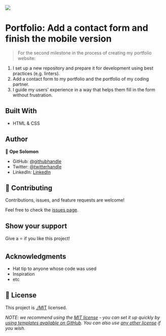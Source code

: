 ![](https://img.shields.io/badge/Microverse-blueviolet)

# Portfolio: Add a contact form and finish the mobile version

> For the second milestone in the process of creating my portfolio website:

1. I set up a new repository and prepare it for development using best practices (e.g. linters).
2. Add a contact form to my portfolio and the portfolio of my coding partner.
3. I guide my users' experience in a way that helps them fill in the form without frustration.

## Built With

- HTML & CSS

## Author

👤 **Ope Solomon**

- GitHub: [@githubhandle](https://github.com/Solorics)
- Twitter: [@twitterhandle](https://twitter.com/Solorics2)
- LinkedIn: [LinkedIn](https://linkedin.com/in/solomon-opeyemi-0427a6155)

## 🤝 Contributing

Contributions, issues, and feature requests are welcome!

Feel free to check the [issues page](https://github.com/solorics/Microverse/issues).

## Show your support

Give a ⭐️ if you like this project!

## Acknowledgments

- Hat tip to anyone whose code was used
- Inspiration
- etc

## 📝 License

This project is [./MIT](./LICENSE) licensed.

_NOTE: we recommend using the [MIT license](https://choosealicense.com/licenses/mit/) - you can set it up quickly by [using templates available on GitHub](https://docs.github.com/en/communities/setting-up-your-project-for-healthy-contributions/adding-a-license-to-a-repository). You can also use [any other license](https://choosealicense.com/licenses/) if you wish._